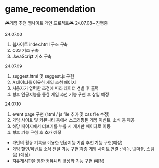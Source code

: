 # game_recomendation
🎮게임 추천 웹사이트 개인 프로젝트🎮
24.07.08~ 진행중

24.07.08 
1. 웹사이트 index.html 구조 구축 
2. CSS 기초 구축
3. JavaScript 기초 구축

24.07.09
1. suggest.html 및 suggest.js 구현
2. AI데이터를 이용한 게임 추천 페이지
3. 사용자가 입력한 조건에 따라 데이터 선별 후 출력
4. 향후 인공지능을 통한 게임 추천 기능 구현 후 삽입 예정

24.07.10
1. event page 구현 (html / js file 추가 및 css file 수정)
2. 게임 사이트 및 커뮤니티 등에서 스크래핑된 게임 이벤트, 소식 등 제공
3. 해당 페이지에서 더보기를 누를 시 게시판 페이지로 이동
4. 향후 기능 구현 후 추가 예정

   
- 개인의 활동 기록을 이용한 인공지능 게임 추천 기능 구현(예정)
- 게임 할인/이벤트 소식 전달 기능 구현(각종 게임 사이트 연결 : 넥슨, 넷마블, 스팀 등) (예정)
- 자유게시판을 통한 커뮤니티 활성화 기능 구현 (예정)

